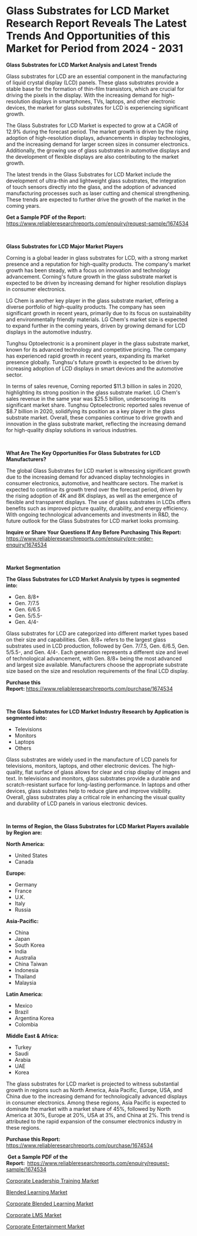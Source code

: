 <p><h1>Glass Substrates for LCD Market Research Report Reveals The Latest Trends And Opportunities of this Market for Period from 2024 - 2031</h1></p><p><strong>Glass Substrates for LCD Market Analysis and Latest Trends</strong></p>
<p><p>Glass substrates for LCD are an essential component in the manufacturing of liquid crystal display (LCD) panels. These glass substrates provide a stable base for the formation of thin-film transistors, which are crucial for driving the pixels in the display. With the increasing demand for high-resolution displays in smartphones, TVs, laptops, and other electronic devices, the market for glass substrates for LCD is experiencing significant growth.</p><p>The Glass Substrates for LCD Market is expected to grow at a CAGR of 12.9% during the forecast period. The market growth is driven by the rising adoption of high-resolution displays, advancements in display technologies, and the increasing demand for larger screen sizes in consumer electronics. Additionally, the growing use of glass substrates in automotive displays and the development of flexible displays are also contributing to the market growth.</p><p>The latest trends in the Glass Substrates for LCD Market include the development of ultra-thin and lightweight glass substrates, the integration of touch sensors directly into the glass, and the adoption of advanced manufacturing processes such as laser cutting and chemical strengthening. These trends are expected to further drive the growth of the market in the coming years.</p></p>
<p><strong>Get a Sample PDF of the Report:&nbsp;</strong> <a href="https://www.reliableresearchreports.com/enquiry/request-sample/1674534">https://www.reliableresearchreports.com/enquiry/request-sample/1674534</a></p>
<p>&nbsp;</p>
<p><strong>Glass Substrates for LCD Major Market Players</strong></p>
<p><p>Corning is a global leader in glass substrates for LCD, with a strong market presence and a reputation for high-quality products. The company's market growth has been steady, with a focus on innovation and technology advancement. Corning's future growth in the glass substrate market is expected to be driven by increasing demand for higher resolution displays in consumer electronics.</p><p>LG Chem is another key player in the glass substrate market, offering a diverse portfolio of high-quality products. The company has seen significant growth in recent years, primarily due to its focus on sustainability and environmentally friendly materials. LG Chem's market size is expected to expand further in the coming years, driven by growing demand for LCD displays in the automotive industry.</p><p>Tunghsu Optoelectronic is a prominent player in the glass substrate market, known for its advanced technology and competitive pricing. The company has experienced rapid growth in recent years, expanding its market presence globally. Tunghsu's future growth is expected to be driven by increasing adoption of LCD displays in smart devices and the automotive sector.</p><p>In terms of sales revenue, Corning reported $11.3 billion in sales in 2020, highlighting its strong position in the glass substrate market. LG Chem's sales revenue in the same year was $25.5 billion, underscoring its significant market share. Tunghsu Optoelectronic reported sales revenue of $8.7 billion in 2020, solidifying its position as a key player in the glass substrate market. Overall, these companies continue to drive growth and innovation in the glass substrate market, reflecting the increasing demand for high-quality display solutions in various industries.</p></p>
<p>&nbsp;</p>
<p><strong>What Are The Key Opportunities For Glass Substrates for LCD Manufacturers?</strong></p>
<p><p>The global Glass Substrates for LCD market is witnessing significant growth due to the increasing demand for advanced display technologies in consumer electronics, automotive, and healthcare sectors. The market is expected to continue its growth trend over the forecast period, driven by the rising adoption of 4K and 8K displays, as well as the emergence of flexible and transparent displays. The use of glass substrates in LCDs offers benefits such as improved picture quality, durability, and energy efficiency. With ongoing technological advancements and investments in R&D, the future outlook for the Glass Substrates for LCD market looks promising.</p></p>
<p><strong>Inquire or Share Your Questions If Any Before Purchasing This Report:</strong> <a href="https://www.reliableresearchreports.com/enquiry/pre-order-enquiry/1674534">https://www.reliableresearchreports.com/enquiry/pre-order-enquiry/1674534</a></p>
<p>&nbsp;</p>
<p><strong>Market Segmentation</strong></p>
<p><strong>The Glass Substrates for LCD Market Analysis by types is segmented into:</strong></p>
<p><ul><li>Gen. 8/8+</li><li>Gen. 7/7.5</li><li>Gen. 6/6.5</li><li>Gen. 5/5.5-</li><li>Gen. 4/4-</li></ul></p>
<p><p>Glass substrates for LCD are categorized into different market types based on their size and capabilities. Gen. 8/8+ refers to the largest glass substrates used in LCD production, followed by Gen. 7/7.5, Gen. 6/6.5, Gen. 5/5.5-, and Gen. 4/4-. Each generation represents a different size and level of technological advancement, with Gen. 8/8+ being the most advanced and largest size available. Manufacturers choose the appropriate substrate size based on the size and resolution requirements of the final LCD display.</p></p>
<p><strong>Purchase this Report:&nbsp;</strong><a href="https://www.reliableresearchreports.com/purchase/1674534">https://www.reliableresearchreports.com/purchase/1674534</a></p>
<p>&nbsp;</p>
<p><strong>The Glass Substrates for LCD Market Industry Research by Application is segmented into:</strong></p>
<p><ul><li>Televisions</li><li>Monitors</li><li>Laptops</li><li>Others</li></ul></p>
<p><p>Glass substrates are widely used in the manufacture of LCD panels for televisions, monitors, laptops, and other electronic devices. The high-quality, flat surface of glass allows for clear and crisp display of images and text. In televisions and monitors, glass substrates provide a durable and scratch-resistant surface for long-lasting performance. In laptops and other devices, glass substrates help to reduce glare and improve visibility. Overall, glass substrates play a critical role in enhancing the visual quality and durability of LCD panels in various electronic devices.</p></p>
<p>&nbsp;</p>
<p><strong>In terms of Region, the Glass Substrates for LCD Market Players available by Region are:</strong></p>
<p>
    <p> <strong> North America: </strong>
        <ul>
            <li>United States</li>
            <li>Canada</li>
        </ul>
        </p> 
    <p> <strong> Europe: </strong>
        <ul>
            <li>Germany</li>
            <li>France</li>
            <li>U.K.</li>
            <li>Italy</li>
            <li>Russia</li>
        </ul>
        </p> 
    <p> <strong> Asia-Pacific: </strong>
        <ul>
            <li>China</li>
            <li>Japan</li>
            <li>South Korea</li>
            <li>India</li>
            <li>Australia</li>
            <li>China Taiwan</li>
            <li>Indonesia</li>
            <li>Thailand</li>
            <li>Malaysia</li>
        </ul>
        </p> 
    <p> <strong> Latin America: </strong>
        <ul>
            <li>Mexico</li>
            <li>Brazil</li>
            <li>Argentina Korea</li>
            <li>Colombia</li>
        </ul>
        </p> 
    <p> <strong> Middle East & Africa: </strong>
        <ul>
            <li>Turkey</li>
            <li>Saudi</li>
            <li>Arabia</li>
            <li>UAE</li>
            <li>Korea</li>
        </ul>
    </p>
    </p>
<p><p>The glass substrates for LCD market is projected to witness substantial growth in regions such as North America, Asia Pacific, Europe, USA, and China due to the increasing demand for technologically advanced displays in consumer electronics. Among these regions, Asia Pacific is expected to dominate the market with a market share of 45%, followed by North America at 30%, Europe at 20%, USA at 3%, and China at 2%. This trend is attributed to the rapid expansion of the consumer electronics industry in these regions.</p></p>
<p><strong>Purchase this Report: </strong><a href="https://www.reliableresearchreports.com/purchase/1674534">https://www.reliableresearchreports.com/purchase/1674534</a></p>
<p>&nbsp;<strong>Get a Sample PDF of the Report:&nbsp;&nbsp;</strong><a href="https://www.reliableresearchreports.com/enquiry/request-sample/1674534">https://www.reliableresearchreports.com/enquiry/request-sample/1674534</a></p>
<p><strong></strong></p>
<p><p><a href="https://medium.com/@josephbogan19/corporate-leadership-training-market-insights-into-market-cagr-market-trends-and-growth-a943bc2730fb">Corporate Leadership Training Market</a></p><p><a href="https://medium.com/@josephbogan19/decoding-blended-learning-market-metrics-market-share-trends-and-growth-patterns-1ae333d35575">Blended Learning Market</a></p><p><a href="https://medium.com/@lealemke/corporate-blended-learning-market-exploring-market-share-market-trends-and-future-growth-b3c28ad25dfa">Corporate Blended Learning Market</a></p><p><a href="https://medium.com/@josephbogan19/corporate-lms-market-the-key-to-successful-business-strategy-forecast-till-2031-0213f330c97b">Corporate LMS Market</a></p><p><a href="https://medium.com/@josephbogan19/corporate-entertainment-market-size-reveals-the-best-marketing-channels-in-global-industry-04a814d97da6">Corporate Entertainment Market</a></p></p>